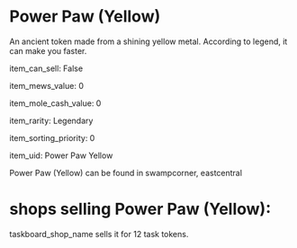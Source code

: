 # Power Paw (Yellow)

An ancient token made from a shining yellow metal. According to legend, it can make you faster.

item_can_sell: False

item_mews_value: 0

item_mole_cash_value: 0

item_rarity: Legendary

item_sorting_priority: 0

item_uid: Power Paw Yellow

Power Paw (Yellow) can be found in swampcorner, eastcentral

# shops selling Power Paw (Yellow):

taskboard_shop_name sells it for 12 task tokens.